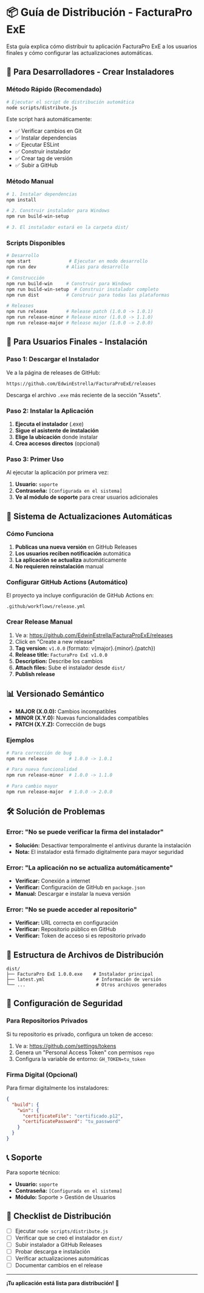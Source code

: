 # 📦 Guía de Distribución - FacturaPro ExE

Esta guía explica cómo distribuir tu aplicación FacturaPro ExE a los usuarios finales y cómo configurar las actualizaciones automáticas.

## 🚀 Para Desarrolladores - Crear Instaladores

### Método Rápido (Recomendado)

```bash
# Ejecutar el script de distribución automática
node scripts/distribute.js
```

Este script hará automáticamente:
- ✅ Verificar cambios en Git
- ✅ Instalar dependencias
- ✅ Ejecutar ESLint
- ✅ Construir instalador
- ✅ Crear tag de versión
- ✅ Subir a GitHub

### Método Manual

```bash
# 1. Instalar dependencias
npm install

# 2. Construir instalador para Windows
npm run build-win-setup

# 3. El instalador estará en la carpeta dist/
```

### Scripts Disponibles

```bash
# Desarrollo
npm start              # Ejecutar en modo desarrollo
npm run dev           # Alias para desarrollo

# Construcción
npm run build-win     # Construir para Windows
npm run build-win-setup  # Construir instalador completo
npm run dist          # Construir para todas las plataformas

# Releases
npm run release       # Release patch (1.0.0 -> 1.0.1)
npm run release-minor # Release minor (1.0.0 -> 1.1.0)
npm run release-major # Release major (1.0.0 -> 2.0.0)
```

## 👥 Para Usuarios Finales - Instalación

### Paso 1: Descargar el Instalador

Ve a la página de releases de GitHub:
```
https://github.com/EdwinEstrella/FacturaProExE/releases
```

Descarga el archivo `.exe` más reciente de la sección "Assets".

### Paso 2: Instalar la Aplicación

1. **Ejecuta el instalador** (.exe)
2. **Sigue el asistente de instalación**
3. **Elige la ubicación** donde instalar
4. **Crea accesos directos** (opcional)

### Paso 3: Primer Uso

Al ejecutar la aplicación por primera vez:

1. **Usuario:** `soporte`
2. **Contraseña:** `[Configurada en el sistema]`
3. **Ve al módulo de soporte** para crear usuarios adicionales

## 🔄 Sistema de Actualizaciones Automáticas

### Cómo Funciona

1. **Publicas una nueva versión** en GitHub Releases
2. **Los usuarios reciben notificación** automática
3. **La aplicación se actualiza** automáticamente
4. **No requieren reinstalación** manual

### Configurar GitHub Actions (Automático)

El proyecto ya incluye configuración de GitHub Actions en:
```
.github/workflows/release.yml
```

### Crear Release Manual

1. Ve a: https://github.com/EdwinEstrella/FacturaProExE/releases
2. Click en "Create a new release"
3. **Tag version:** `v1.0.0` (formato: v{major}.{minor}.{patch})
4. **Release title:** `FacturaPro ExE v1.0.0`
5. **Description:** Describe los cambios
6. **Attach files:** Sube el instalador desde `dist/`
7. **Publish release**

## 📊 Versionado Semántico

- **MAJOR (X.0.0):** Cambios incompatibles
- **MINOR (X.Y.0):** Nuevas funcionalidades compatibles
- **PATCH (X.Y.Z):** Corrección de bugs

### Ejemplos

```bash
# Para corrección de bug
npm run release        # 1.0.0 -> 1.0.1

# Para nueva funcionalidad
npm run release-minor  # 1.0.0 -> 1.1.0

# Para cambio mayor
npm run release-major  # 1.0.0 -> 2.0.0
```

## 🛠️ Solución de Problemas

### Error: "No se puede verificar la firma del instalador"

- **Solución:** Desactivar temporalmente el antivirus durante la instalación
- **Nota:** El instalador está firmado digitalmente para mayor seguridad

### Error: "La aplicación no se actualiza automáticamente"

- **Verificar:** Conexión a internet
- **Verificar:** Configuración de GitHub en `package.json`
- **Manual:** Descargar e instalar la nueva versión

### Error: "No se puede acceder al repositorio"

- **Verificar:** URL correcta en configuración
- **Verificar:** Repositorio público en GitHub
- **Verificar:** Token de acceso si es repositorio privado

## 📁 Estructura de Archivos de Distribución

```
dist/
├── FacturaPro ExE 1.0.0.exe    # Instalador principal
├── latest.yml                   # Información de versión
└── ...                          # Otros archivos generados
```

## 🔐 Configuración de Seguridad

### Para Repositorios Privados

Si tu repositorio es privado, configura un token de acceso:

1. Ve a: https://github.com/settings/tokens
2. Genera un "Personal Access Token" con permisos `repo`
3. Configura la variable de entorno: `GH_TOKEN=tu_token`

### Firma Digital (Opcional)

Para firmar digitalmente los instaladores:

```json
{
  "build": {
    "win": {
      "certificateFile": "certificado.p12",
      "certificatePassword": "tu_password"
    }
  }
}
```

## 📞 Soporte

Para soporte técnico:
- **Usuario:** `soporte`
- **Contraseña:** `[Configurada en el sistema]`
- **Módulo:** Soporte > Gestión de Usuarios

## 🎯 Checklist de Distribución

- [ ] Ejecutar `node scripts/distribute.js`
- [ ] Verificar que se creó el instalador en `dist/`
- [ ] Subir instalador a GitHub Releases
- [ ] Probar descarga e instalación
- [ ] Verificar actualizaciones automáticas
- [ ] Documentar cambios en el release

---

**¡Tu aplicación está lista para distribución!** 🎉